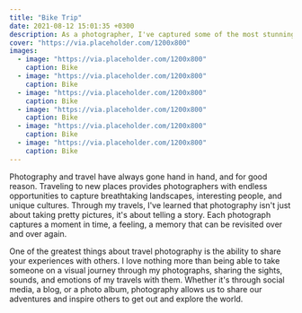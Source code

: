 ```yaml
---
title: "Bike Trip"
date: 2021-08-12 15:01:35 +0300
description: As a photographer, I've captured some of the most stunning moments of the journey, which you can relive through the photos. So hop on your bike and join me on this unforgettable journey!
cover: "https://via.placeholder.com/1200x800"
images:
  - image: "https://via.placeholder.com/1200x800"
    caption: Bike
  - image: "https://via.placeholder.com/1200x800"
    caption: Bike
  - image: "https://via.placeholder.com/1200x800"
    caption: Bike
  - image: "https://via.placeholder.com/1200x800"
    caption: Bike
  - image: "https://via.placeholder.com/1200x800"
    caption: Bike
  - image: "https://via.placeholder.com/1200x800"
    caption: Bike
---
```


Photography and travel have always gone hand in hand, and for good reason. Traveling to new places provides photographers with endless opportunities to capture breathtaking landscapes, interesting people, and unique cultures. Through my travels, I've learned that photography isn't just about taking pretty pictures, it's about telling a story. Each photograph captures a moment in time, a feeling, a memory that can be revisited over and over again.

One of the greatest things about travel photography is the ability to share your experiences with others. I love nothing more than being able to take someone on a visual journey through my photographs, sharing the sights, sounds, and emotions of my travels with them. Whether it's through social media, a blog, or a photo album, photography allows us to share our adventures and inspire others to get out and explore the world.